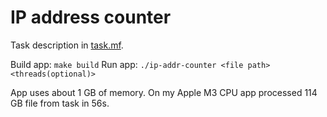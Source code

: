 # IP address counter

Task description in [task.mf](task.md).

Build app: ```make build```
Run app: ```./ip-addr-counter <file path> <threads(optional)>```

App uses about 1 GB of memory.
On my Apple M3 CPU app processed 114 GB file from task in 56s.
